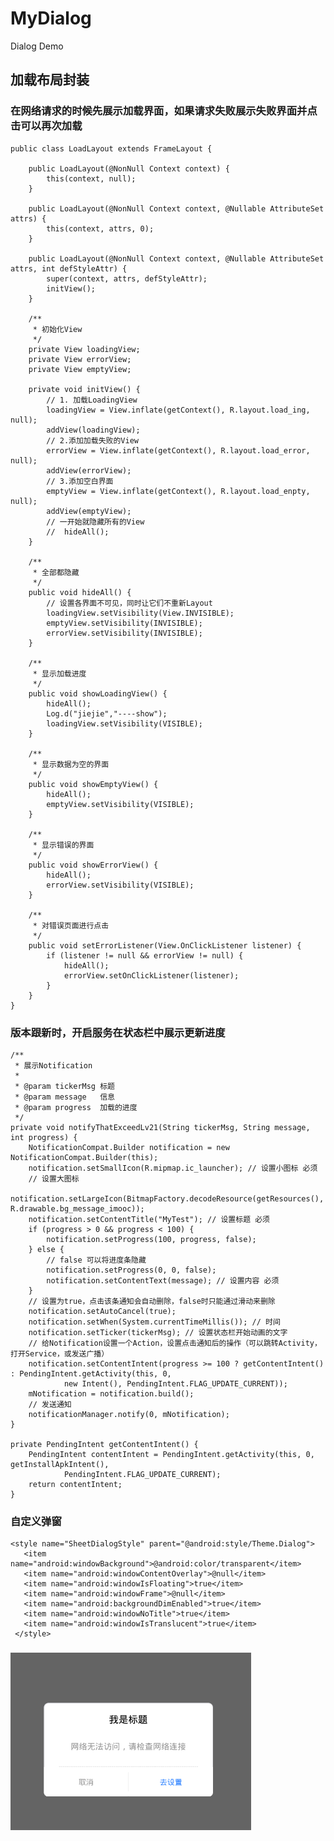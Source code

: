 # MyDialog
Dialog Demo

## 加载布局封装
### 在网络请求的时候先展示加载界面，如果请求失败展示失败界面并点击可以再次加载
    public class LoadLayout extends FrameLayout {

        public LoadLayout(@NonNull Context context) {
            this(context, null);
        }

        public LoadLayout(@NonNull Context context, @Nullable AttributeSet attrs) {
            this(context, attrs, 0);
        }

        public LoadLayout(@NonNull Context context, @Nullable AttributeSet attrs, int defStyleAttr) {
            super(context, attrs, defStyleAttr);
            initView();
        }

        /**
         * 初始化View
         */
        private View loadingView;
        private View errorView;
        private View emptyView;

        private void initView() {
            // 1. 加载LoadingView
            loadingView = View.inflate(getContext(), R.layout.load_ing, null);
            addView(loadingView);
            // 2.添加加载失败的View
            errorView = View.inflate(getContext(), R.layout.load_error, null);
            addView(errorView);
            // 3.添加空白界面
            emptyView = View.inflate(getContext(), R.layout.load_enpty, null);
            addView(emptyView);
            // 一开始就隐藏所有的View
            //  hideAll();
        }

        /**
         * 全部都隐藏
         */
        public void hideAll() {
            // 设置各界面不可见，同时让它们不重新Layout
            loadingView.setVisibility(View.INVISIBLE);
            emptyView.setVisibility(INVISIBLE);
            errorView.setVisibility(INVISIBLE);
        }

        /**
         * 显示加载进度
         */
        public void showLoadingView() {
            hideAll();
            Log.d("jiejie","----show");
            loadingView.setVisibility(VISIBLE);
        }

        /**
         * 显示数据为空的界面
         */
        public void showEmptyView() {
            hideAll();
            emptyView.setVisibility(VISIBLE);
        }

        /**
         * 显示错误的界面
         */
        public void showErrorView() {
            hideAll();
            errorView.setVisibility(VISIBLE);
        }

        /**
         * 对错误页面进行点击
         */
        public void setErrorListener(View.OnClickListener listener) {
            if (listener != null && errorView != null) {
                hideAll();
                errorView.setOnClickListener(listener);
            }
        }
    }

### 版本跟新时，开启服务在状态栏中展示更新进度
    /**
     * 展示Notification
     *
     * @param tickerMsg 标题
     * @param message   信息
     * @param progress  加载的进度
     */
    private void notifyThatExceedLv21(String tickerMsg, String message, int progress) {
        NotificationCompat.Builder notification = new NotificationCompat.Builder(this);
        notification.setSmallIcon(R.mipmap.ic_launcher); // 设置小图标 必须
        // 设置大图标
        notification.setLargeIcon(BitmapFactory.decodeResource(getResources(), R.drawable.bg_message_imooc));
        notification.setContentTitle("MyTest"); // 设置标题 必须
        if (progress > 0 && progress < 100) {
            notification.setProgress(100, progress, false);
        } else {
            // false 可以将进度条隐藏
            notification.setProgress(0, 0, false);
            notification.setContentText(message); // 设置内容 必须
        }
        // 设置为true，点击该条通知会自动删除，false时只能通过滑动来删除
        notification.setAutoCancel(true);
        notification.setWhen(System.currentTimeMillis()); // 时间
        notification.setTicker(tickerMsg); // 设置状态栏开始动画的文字
        // 给Notification设置一个Action，设置点击通知后的操作（可以跳转Activity，打开Service，或发送广播）
        notification.setContentIntent(progress >= 100 ? getContentIntent() : PendingIntent.getActivity(this, 0,
                new Intent(), PendingIntent.FLAG_UPDATE_CURRENT));
        mNotification = notification.build();
        // 发送通知
        notificationManager.notify(0, mNotification);
    }

    private PendingIntent getContentIntent() {
        PendingIntent contentIntent = PendingIntent.getActivity(this, 0, getInstallApkIntent(),
                PendingIntent.FLAG_UPDATE_CURRENT);
        return contentIntent;
    }

### 自定义弹窗
    <style name="SheetDialogStyle" parent="@android:style/Theme.Dialog">
       <item name="android:windowBackground">@android:color/transparent</item>
       <item name="android:windowContentOverlay">@null</item>
       <item name="android:windowIsFloating">true</item>
       <item name="android:windowFrame">@null</item>
       <item name="android:backgroundDimEnabled">true</item>
       <item name="android:windowNoTitle">true</item>
       <item name="android:windowIsTranslucent">true</item>
     </style>
###
   <style name="custom_dialog" parent="@android:style/Theme.Dialog">
       <item name="android:windowFrame">@null</item>
       <item name="android:windowIsFloating">true</item>
       <item name="android:windowIsTranslucent">true</item>
       <item name="android:windowNoTitle">true</item>
       <item name="android:background">@android:color/transparent</item>
       <item name="android:windowBackground">@android:color/transparent</item>
       <item name="android:windowContentOverlay">@null</item>
       <item name="android:backgroundDimEnabled">false</item>
       <item name="android:backgroundDimAmount">0.6</item>
   </style>
![Dialog](image/one.png)
